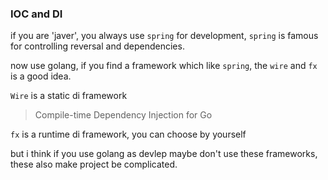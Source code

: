 ### IOC and DI

if you are 'javer', you always use `spring` for development, `spring` is famous for controlling reversal and dependencies.

now use golang, if you find a framework which like `spring`, the `wire` and `fx` is a good idea.

`Wire` is a static di framework

> Compile-time Dependency Injection for Go

`fx` is a runtime di framework, you can choose by yourself


but i think if you use golang as devlep maybe don't use these frameworks, these also make project be complicated.
